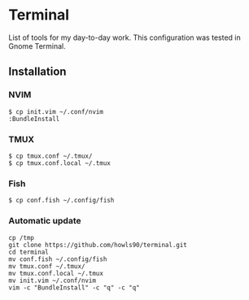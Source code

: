 # Terminal

List of tools for my day-to-day work.
This configuration was tested in Gnome Terminal.

## Installation

### NVIM
```
$ cp init.vim ~/.conf/nvim
:BundleInstall
```

### TMUX
```
$ cp tmux.conf ~/.tmux/
$ cp tmux.conf.local ~/.tmux
```

### Fish
```
$ cp conf.fish ~/.config/fish
```

### Automatic update
```
cp /tmp
git clone https://github.com/howls90/terminal.git 
cd terminal
mv conf.fish ~/.config/fish
mv tmux.conf ~/.tmux/
mv tmux.conf.local ~/.tmux
mv init.vim ~/.conf/nvim
vim -c "BundleInstall" -c "q" -c "q"
```
